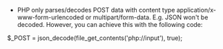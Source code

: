 * PHP only parses/decodes POST data with content type application/x-www-form-urlencoded or multipart/form-data. E.g. JSON
won't be decoded. However, you can achieve this with the following code:

$_POST = json_decode(file_get_contents('php://input'), true);
